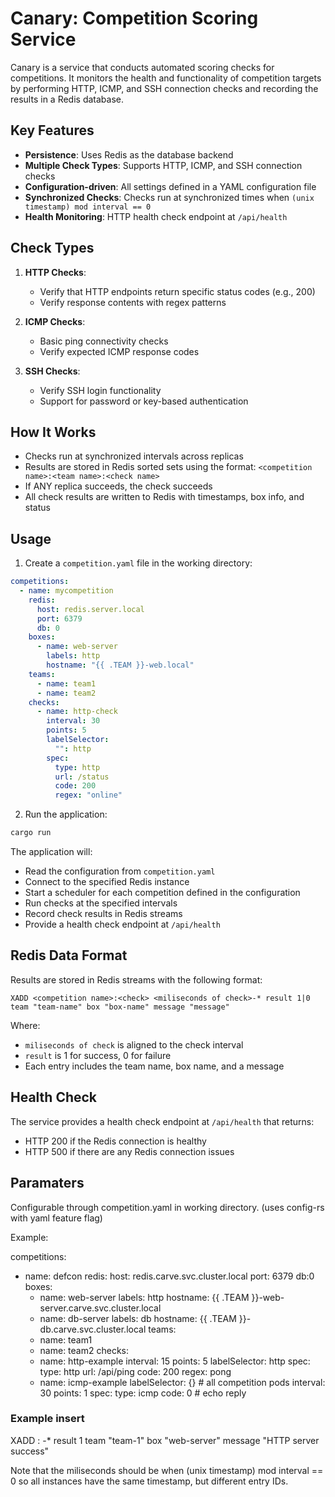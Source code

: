 # Canary: Competition Scoring Service

Canary is a service that conducts automated scoring checks for competitions. It monitors the health and functionality of competition targets by performing HTTP, ICMP, and SSH connection checks and recording the results in a Redis database.

## Key Features

* **Persistence**: Uses Redis as the database backend
* **Multiple Check Types**: Supports HTTP, ICMP, and SSH connection checks
* **Configuration-driven**: All settings defined in a YAML configuration file
* **Synchronized Checks**: Checks run at synchronized times when `(unix timestamp) mod interval == 0`
* **Health Monitoring**: HTTP health check endpoint at `/api/health`

## Check Types

1. **HTTP Checks**:
   * Verify that HTTP endpoints return specific status codes (e.g., 200)
   * Verify response contents with regex patterns

2. **ICMP Checks**:
   * Basic ping connectivity checks
   * Verify expected ICMP response codes

3. **SSH Checks**:
   * Verify SSH login functionality
   * Support for password or key-based authentication

## How It Works

* Checks run at synchronized intervals across replicas
* Results are stored in Redis sorted sets using the format: `<competition name>:<team name>:<check name>`
* If ANY replica succeeds, the check succeeds
* All check results are written to Redis with timestamps, box info, and status

## Usage

1. Create a `competition.yaml` file in the working directory:

```yaml
competitions:
  - name: mycompetition
    redis:
      host: redis.server.local
      port: 6379
      db: 0
    boxes:
      - name: web-server
        labels: http
        hostname: "{{ .TEAM }}-web.local"
    teams:
      - name: team1
      - name: team2
    checks:
      - name: http-check
        interval: 30
        points: 5
        labelSelector:
          "": http
        spec:
          type: http
          url: /status
          code: 200
          regex: "online"
```

2. Run the application:

```bash
cargo run
```

The application will:
- Read the configuration from `competition.yaml`
- Connect to the specified Redis instance
- Start a scheduler for each competition defined in the configuration
- Run checks at the specified intervals
- Record check results in Redis streams
- Provide a health check endpoint at `/api/health`

## Redis Data Format

Results are stored in Redis streams with the following format:

```
XADD <competition name>:<check> <miliseconds of check>-* result 1|0 team "team-name" box "box-name" message "message"
```

Where:
- `miliseconds of check` is aligned to the check interval
- `result` is 1 for success, 0 for failure
- Each entry includes the team name, box name, and a message

## Health Check

The service provides a health check endpoint at `/api/health` that returns:
- HTTP 200 if the Redis connection is healthy
- HTTP 500 if there are any Redis connection issues
## Paramaters
Configurable through competition.yaml in working directory. (uses config-rs with yaml feature flag)

Example:

competitions:
- name: defcon
  redis:
    host: redis.carve.svc.cluster.local
    port: 6379
    db:0
  boxes:
  - name: web-server
    labels: http
    hostname: {{ .TEAM }}-web-server.carve.svc.cluster.local
  - name: db-server
    labels: db
    hostname: {{ .TEAM }}-db.carve.svc.cluster.local
  teams:
  - name: team1
  - name: team2
  checks:
  - name: http-example 
    interval: 15
    points: 5
    labelSelector: http
    spec:
      type: http
      url: /api/ping
      code: 200
      regex: pong
  - name: icmp-example
    labelSelector: {} # all competition pods
    interval: 30
    points: 1
    spec:
      type: icmp
      code: 0 # echo reply


### Example insert

XADD <competition name>:<check> <miliseconds of check>-* result 1 team "team-1" box "web-server"  message "HTTP server success"

Note that the miliseconds should be when (unix timestamp) mod interval == 0 so all instances have the same timestamp, but different entry IDs.


